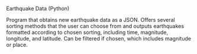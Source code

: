 Earthquake Data (Python)

Program that obtains new earthquake data as a JSON. Offers several sorting methods that the user can choose from and outputs earthquakes formatted according 
to chosen sorting, including time, magnitude, longitude, and latitude. Can be filtered if chosen, which includes magnitude or place.
